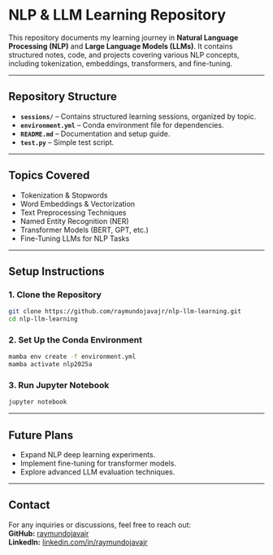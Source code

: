 # NLP & LLM Learning Repository

This repository documents my learning journey in **Natural Language Processing (NLP)** and **Large Language Models (LLMs)**. It contains structured notes, code, and projects covering various NLP concepts, including tokenization, embeddings, transformers, and fine-tuning.

---

## Repository Structure

- **`sessions/`** – Contains structured learning sessions, organized by topic.  
- **`environment.yml`** – Conda environment file for dependencies.  
- **`README.md`** – Documentation and setup guide.  
- **`test.py`** – Simple test script.  

---

## Topics Covered

- Tokenization & Stopwords  
- Word Embeddings & Vectorization  
- Text Preprocessing Techniques  
- Named Entity Recognition (NER)  
- Transformer Models (BERT, GPT, etc.)  
- Fine-Tuning LLMs for NLP Tasks  

---

## Setup Instructions

### 1. Clone the Repository
```sh
git clone https://github.com/raymundojavajr/nlp-llm-learning.git
cd nlp-llm-learning
```

### 2. Set Up the Conda Environment
```sh
mamba env create -f environment.yml
mamba activate nlp2025a
```

### 3. Run Jupyter Notebook
```sh
jupyter notebook
```

---

## Future Plans

- Expand NLP deep learning experiments.  
- Implement fine-tuning for transformer models.  
- Explore advanced LLM evaluation techniques.  

---

## Contact

For any inquiries or discussions, feel free to reach out:  
**GitHub:** [raymundojavajr](https://github.com/raymundojavajr)  
**LinkedIn:** [linkedin.com/in/raymundojavajr](https://linkedin.com/in/raymundojavajr)  